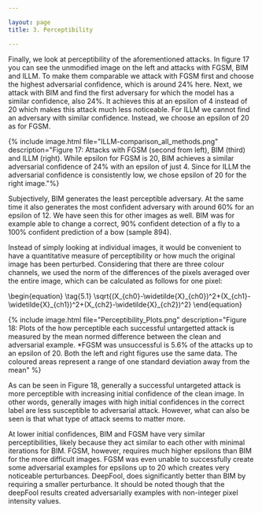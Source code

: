 ```yaml
---

layout: page
title: 3. Perceptibility

---
```



Finally, we look at perceptibility of the aforementioned attacks. In figure 17 you can see the unmodified image on the left and attacks with FGSM, BIM and ILLM. To make them comparable we attack with FGSM first and choose the highest adversarial confidence, which is around 24% here. Next, we attack with BIM and find the first adversary for which the model has a similar confidence, also 24%. It achieves this at an epsilon of 4 instead of 20 which makes this attack much less noticeable. For ILLM we cannot find an adversary with similar confidence. Instead, we choose an epsilon of 20 as for FGSM.

{% include image.html file="ILLM-comparison_all_methods.png" description="Figure 17: Attacks with FGSM (second from left), BIM (third) and ILLM (right). While epsilon for FGSM is 20, BIM achieves a similar adversarial confidence of 24% with an epsilon of just 4. Since for ILLM the adversarial confidence is consistently low, we chose epsilon of 20 for the right image."%}

Subjectively, BIM generates the least perceptible adversary. At the same time it also generates the most confident adversary with around 60% for an epsilon of 12. We have seen this for other images as well. BIM was for example able to change a correct, 90% confident detection of a fly to a 100% confident prediction of a bow (sample 894).

Instead of simply looking at individual images, it would be convenient to have a quantitative measure of perceptibility or how much the original image has been perturbed. Considering that there are three colour channels, we used the norm of the differences of the pixels averaged over the entire image, which can be calculated as follows for one pixel:

\begin{equation}
\tag{5.1}
\sqrt{\(X\_{ch0}-\widetilde{X}\_{ch0}\)^2+\(X\_{ch1}-\widetilde{X}\_{ch1}\)^2+\(X\_{ch2}-\widetilde{X}\_{ch2}\)^2}
\end{equation}

{% include image.html file="Perceptibility_Plots.png" description="Figure 18: Plots of the how perceptible each successful untargetted attack is measured by the mean normed difference between the clean and adversarial example. *FGSM was unsuccessful is 5.6% of the attacks up to an epsilon of 20. Both the left and right figures use the same data. The coloured areas represent a range of one standard deviation away from the mean" %}

As can be seen in Figure 18, generally a successful untargeted attack is more perceptible with increasing initial confidence of the clean image. In other words, generally images with high initial confidences in the correct label are less susceptible to adversarial attack. However, what can also be seen is that what type of attack seems to matter more.

At lower initial confidences, BIM and FGSM have very similar perceptibilities, likely because they act similar to each other with minimal iterations for BIM. FGSM, however, requires much higher epsilons than BIM for the more difficult images. FGSM was even unable to successfully create some adversarial examples for epsilons up to 20 which creates very noticeable perturbances. DeepFool,  does significantly better than BIM by requiring a smaller perturbance. It should be noted though that the deepFool results created adversarially examples with non-integer pixel intensity values.
